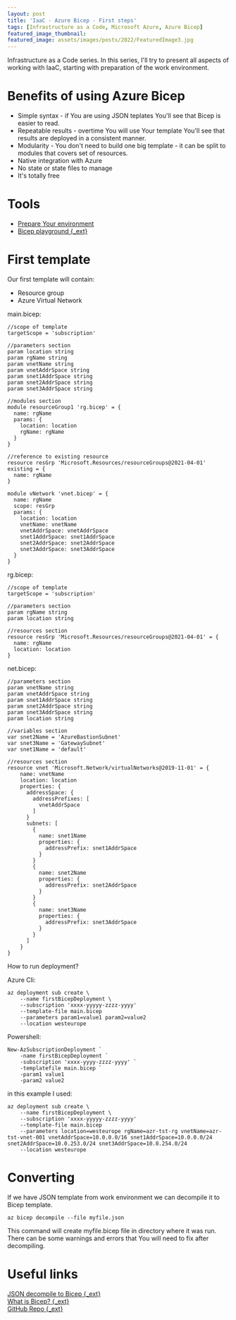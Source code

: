 ```yaml
---
layout: post
title: 'IaaC - Azure Bicep - First steps'
tags: [Infrastructure as a Code, Microsoft Azure, Azure Bicep]
featured_image_thumbnail: 
featured_image: assets/images/posts/2022/FeaturedImage3.jpg
---
```


Infrastructure as a Code series. In this series, I'll try to present all aspects of working with IaaC, starting with preparation of the work environment. 
<!--more-->

# Benefits of using Azure Bicep

- Simple syntax - if You are using JSON teplates You'll see that Bicep is easier to read. 
- Repeatable results - overtime You will use Your template You'll see that results are deployed in a consistent manner.
- Modularity - You don't need to build one big template - it can be split to modules that covers set of resources.
- Native integration with Azure
- No state or state files to manage
- It's totally free

# Tools

- [Prepare Your environment](http://cloudinsights.blog/2022/03/26/iaac-environment-part1/)
- [Bicep playground {_ext}](https://bicepdemo.z22.web.core.windows.net/)

# First template

Our first template will contain: 
- Resource group
- Azure Virtual Network

main.bicep:
```
//scope of template
targetScope = 'subscription'

//parameters section
param location string 
param rgName string
param vnetName string
param vnetAddrSpace string
param snet1AddrSpace string 
param snet2AddrSpace string
param snet3AddrSpace string  

//modules section
module resourceGroup1 'rg.bicep' = {
  name: rgName
  params: {
    location: location
    rgName: rgName
  }
}

//reference to existing resource
resource resGrp 'Microsoft.Resources/resourceGroups@2021-04-01' existing = {
  name: rgName
}

module vNetwork 'vnet.bicep' = {
  name: rgName
  scope: resGrp
  params: {
    location: location
    vnetName: vnetName
    vnetAddrSpace: vnetAddrSpace
    snet1AddrSpace: snet1AddrSpace
    snet2AddrSpace: snet2AddrSpace
    snet3AddrSpace: snet3AddrSpace
  }
}
```

rg.bicep:
```
//scope of template
targetScope = 'subscription'

//parameters section
param rgName string
param location string

//resources section
resource resGrp 'Microsoft.Resources/resourceGroups@2021-04-01' = {
  name: rgName
  location: location
}
```

net.bicep:
```
//parameters section
param vnetName string
param vnetAddrSpace string
param snet1AddrSpace string 
param snet2AddrSpace string
param snet3AddrSpace string  
param location string

//variables section
var snet2Name = 'AzureBastionSubnet'
var snet3Name = 'GatewaySubnet'
var snet1Name = 'default'

//resources section
resource vnet 'Microsoft.Network/virtualNetworks@2019-11-01' = {
    name: vnetName
    location: location
    properties: {
      addressSpace: {
        addressPrefixes: [
          vnetAddrSpace
        ]
      }
      subnets: [
        {
          name: snet1Name
          properties: {
            addressPrefix: snet1AddrSpace
          }
        }
        {
          name: snet2Name
          properties: {
            addressPrefix: snet2AddrSpace
          }
        }
        {
          name: snet3Name
          properties: {
            addressPrefix: snet3AddrSpace
          }
        }
      ]
    }
}
```

How to run deployment? 

Azure Cli:
```
az deployment sub create \
    --name firstBicepDeployment \
    --subscription 'xxxx-yyyyy-zzzz-yyyy'
    --template-file main.bicep
    --parameters param1=value1 param2=value2
    --location westeurope
```

Powershell:
```
New-AzSubscriptionDeployment `
    -name firstBicepDeployment `
    -subscription 'xxxx-yyyy-zzzz-yyyy' `
    -templatefile main.bicep `
    -param1 value1 
    -param2 value2
```

in this example I used: 

```
az deployment sub create \
    --name firstBicepDeployment \
    --subscription 'xxxx-yyyyy-zzzz-yyyy'
    --template-file main.bicep
    --parameters location=westeurope rgName=azr-tst-rg vnetName=azr-tst-vnet-001 vnetAddrSpace=10.0.0.0/16 snet1AddrSpace=10.0.0.0/24 snet2AddrSpace=10.0.253.0/24 snet3AddrSpace=10.0.254.0/24
    --location westeurope
```

# Converting

If we have JSON template from work environment we can decompile it to Bicep template. 

```
az bicep decompile --file myfile.json
```

This command will create myfile.bicep file in directory where it was run. There can be some warnings and errors that You will need to fix after decompiling. 

# Useful links

[JSON decompile to Bicep {_ext}](https://docs.microsoft.com/en-us/azure/azure-resource-manager/bicep/decompile?tabs=azure-cli)<br/>
[What is Bicep? {_ext}](https://docs.microsoft.com/en-us/azure/azure-resource-manager/bicep/overview?tabs=bicep)<br/>
[GitHub Repo {_ext}](https://github.com/pchylak/inCloud.blog/tree/main/IaaC/AzureBicepIntro)